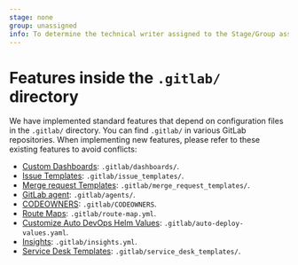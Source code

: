 ```yaml
---
stage: none
group: unassigned
info: To determine the technical writer assigned to the Stage/Group associated with this page, see https://about.gitlab.com/handbook/product/ux/technical-writing/#assignments
---
```


# Features inside the `.gitlab/` directory

We have implemented standard features that depend on configuration files in the `.gitlab/` directory. You can find `.gitlab/` in various GitLab repositories.
When implementing new features, please refer to these existing features to avoid conflicts:

- [Custom Dashboards](../operations/metrics/dashboards/index.md#add-a-new-dashboard-to-your-project): `.gitlab/dashboards/`.
- [Issue Templates](../user/project/description_templates.md#create-an-issue-template): `.gitlab/issue_templates/`.
- [Merge request Templates](../user/project/description_templates.md#create-a-merge-request-template): `.gitlab/merge_request_templates/`.
- [GitLab agent](https://gitlab.com/gitlab-org/cluster-integration/gitlab-agent/-/blob/master/doc/configuration_repository.md#layout): `.gitlab/agents/`.
- [CODEOWNERS](../user/project/codeowners/index.md#set-up-code-owners): `.gitlab/CODEOWNERS`.
- [Route Maps](../ci/review_apps/index.md#route-maps): `.gitlab/route-map.yml`.
- [Customize Auto DevOps Helm Values](../topics/autodevops/customize.md#customize-helm-chart-values): `.gitlab/auto-deploy-values.yaml`.
- [Insights](../user/project/insights/index.md#configure-project-insights): `.gitlab/insights.yml`.
- [Service Desk Templates](../user/project/service_desk.md#create-customized-email-templates): `.gitlab/service_desk_templates/`.
